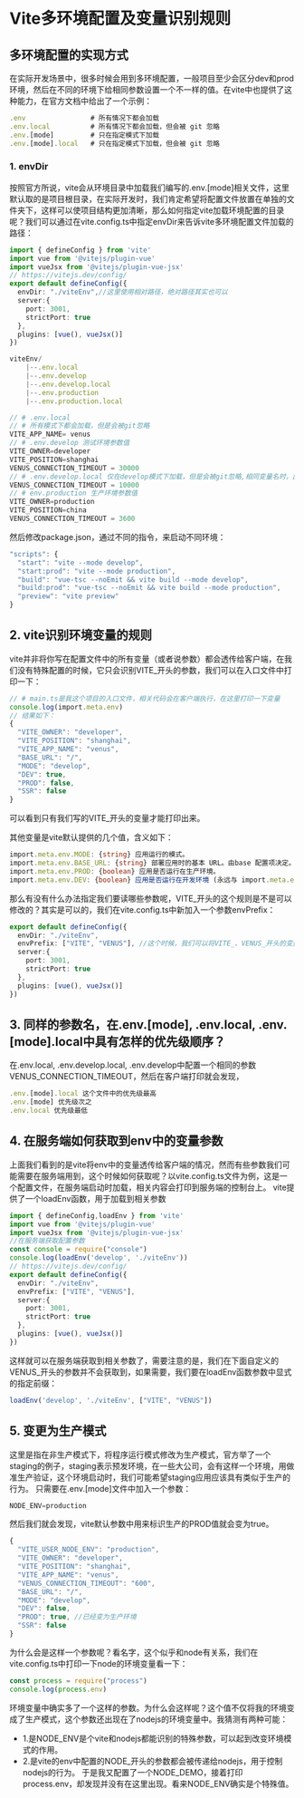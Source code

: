 # Vite多环境配置及变量识别规则

## 多环境配置的实现方式
在实际开发场景中，很多时候会用到多环境配置，一般项目至少会区分dev和prod环境，然后在不同的环境下给相同参数设置一个不一样的值。在vite中也提供了这种能力，在官方文档中给出了一个示例：
```ts
.env                # 所有情况下都会加载
.env.local          # 所有情况下都会加载，但会被 git 忽略
.env.[mode]         # 只在指定模式下加载
.env.[mode].local   # 只在指定模式下加载，但会被 git 忽略
```
### 1. envDir
按照官方所说，vite会从环境目录中加载我们编写的.env.[mode]相关文件，这里默认取的是项目根目录，在实际开发时，我们肯定希望将配置文件放置在单独的文件夹下，这样可以使项目结构更加清晰，那么如何指定vite加载环境配置的目录呢？我们可以通过在vite.config.ts中指定envDir来告诉vite多环境配置文件加载的路径：
```ts
import { defineConfig } from 'vite'
import vue from '@vitejs/plugin-vue'
import vueJsx from '@vitejs/plugin-vue-jsx'
// https://vitejs.dev/config/
export default defineConfig({
  envDir: "./viteEnv",//这里使用相对路径，绝对路径其实也可以
  server:{
    port: 3001,
    strictPort: true
  },
  plugins: [vue(), vueJsx()]
})
```
```ts
viteEnv/
    |--.env.local
    |--.env.develop
    |--.env.develop.local
    |--.env.production
    |--.env.production.local
```
```ts
// # .env.local
// # 所有模式下都会加载，但是会被git忽略
VITE_APP_NAME= venus
// # .env.develop 测试环境参数值
VITE_OWNER=developer
VITE_POSITION=shanghai
VENUS_CONNECTION_TIMEOUT = 30000
// # .env.develop.local 仅在develop模式下加载，但是会被git忽略,相同变量名时，此文件中的优先
VENUS_CONNECTION_TIMEOUT = 10000
// # env.production 生产环境参数值
VITE_OWNER=production
VITE_POSITION=china
VENUS_CONNECTION_TIMEOUT = 3600
```
然后修改package.json，通过不同的指令，来启动不同环境：
```ts
"scripts": {
  "start": "vite --mode develop",
  "start:prod": "vite --mode production",
  "build": "vue-tsc --noEmit && vite build --mode develop",
  "build:prod": "vue-tsc --noEmit && vite build --mode production",
  "preview": "vite preview"
}
```

## 2. vite识别环境变量的规则
vite并非将你写在配置文件中的所有变量（或者说参数）都会透传给客户端，在我们没有特殊配置的时候，它只会识别VITE_开头的参数，我们可以在入口文件中打印一下：
```ts
// # main.ts是我这个项目的入口文件，相关代码会在客户端执行，在这里打印一下变量
console.log(import.meta.env)
// 结果如下：
{
  "VITE_OWNER": "developer",
  "VITE_POSITION": "shanghai",
  "VITE_APP_NAME": "venus",
  "BASE_URL": "/",
  "MODE": "develop",
  "DEV": true,
  "PROD": false,
  "SSR": false
}
```
可以看到只有我们写的VITE_开头的变量才能打印出来。

其他变量是vite默认提供的几个值，含义如下：
```ts
import.meta.env.MODE: {string} 应用运行的模式。
import.meta.env.BASE_URL: {string} 部署应用时的基本 URL。由base 配置项决定。
import.meta.env.PROD: {boolean} 应用是否运行在生产环境。
import.meta.env.DEV: {boolean} 应用是否运行在开发环境 (永远与 import.meta.env.PROD相反)。
```
那么有没有什么办法指定我们要读哪些参数呢，VITE_开头的这个规则是不是可以修改的？其实是可以的，我们在vite.config.ts中新加入一个参数envPrefix：
```ts
export default defineConfig({
  envDir: "./viteEnv",
  envPrefix: ["VITE", "VENUS"], //这个时候，我们可以将VITE_、VENUS_开头的变量统统透传给客户端
  server:{
    port: 3001,
    strictPort: true
  },
  plugins: [vue(), vueJsx()]
})
```

## 3. 同样的参数名，在.env.[mode], .env.local, .env.[mode].local中具有怎样的优先级顺序？
在.env.local, .env.develop.local, .env.develop中配置一个相同的参数VENUS_CONNECTION_TIMEOUT，然后在客户端打印就会发现，
```ts
.env.[mode].local 这个文件中的优先级最高
.env.[mode] 优先级次之
.env.local 优先级最低
```

## 4. 在服务端如何获取到env中的变量参数
上面我们看到的是vite将env中的变量透传给客户端的情况，然而有些参数我们可能需要在服务端用到，这个时候如何获取呢？以vite.config.ts文件为例，这是一个配置文件，在服务端启动时加载，相关内容会打印到服务端的控制台上。
vite提供了一个loadEnv函数，用于加载到相关参数
```ts
import { defineConfig,loadEnv } from 'vite'
import vue from '@vitejs/plugin-vue'
import vueJsx from '@vitejs/plugin-vue-jsx'
//在服务端获取配置参数
const console = require("console")
console.log(loadEnv('develop', './viteEnv'))
// https://vitejs.dev/config/
export default defineConfig({
  envDir: "./viteEnv",
  envPrefix: ["VITE", "VENUS"],
  server:{
    port: 3001,
    strictPort: true
  },
  plugins: [vue(), vueJsx()]
})
```
这样就可以在服务端获取到相关参数了，需要注意的是，我们在下面自定义的VENUS_开头的参数并不会获取到，如果需要，我们要在loadEnv函数参数中显式的指定前缀：
```ts
loadEnv('develop', './viteEnv', ["VITE", "VENUS"])
```
## 5. 变更为生产模式
这里是指在非生产模式下，将程序运行模式修改为生产模式，官方举了一个staging的例子，staging表示预发环境，在一些大公司，会有这样一个环境，用做准生产验证，这个环境启动时，我们可能希望staging应用应该具有类似于生产的行为。
只需要在.env.[mode]文件中加入一个参数：
```ts
NODE_ENV=production
```
然后我们就会发现，vite默认参数中用来标识生产的PROD值就会变为true。
```ts
{
  "VITE_USER_NODE_ENV": "production",
  "VITE_OWNER": "developer",
  "VITE_POSITION": "shanghai",
  "VITE_APP_NAME": "venus",
  "VENUS_CONNECTION_TIMEOUT": "600",
  "BASE_URL": "/",
  "MODE": "develop",
  "DEV": false,
  "PROD": true, //已经变为生产环境
  "SSR": false
}
```
为什么会是这样一个参数呢？看名字，这个似乎和node有关系，我们在vite.config.ts中打印一下node的环境变量看一下：
```ts
const process = require("process")
console.log(process.env)
```
环境变量中确实多了一个这样的参数。为什么会这样呢？这个值不仅将我的环境变成了生产模式，这个参数还出现在了nodejs的环境变量中。我猜测有两种可能：
- 1.是NODE_ENV是个vite和nodejs都能识别的特殊参数，可以起到改变环境模式的作用。
- 2.是vite的env中配置的NODE_开头的参数都会被传递给nodejs，用于控制nodejs的行为。
于是我又配置了一个NODE_DEMO，接着打印process.env，却发现并没有在这里出现。看来NODE_ENV确实是个特殊值。

